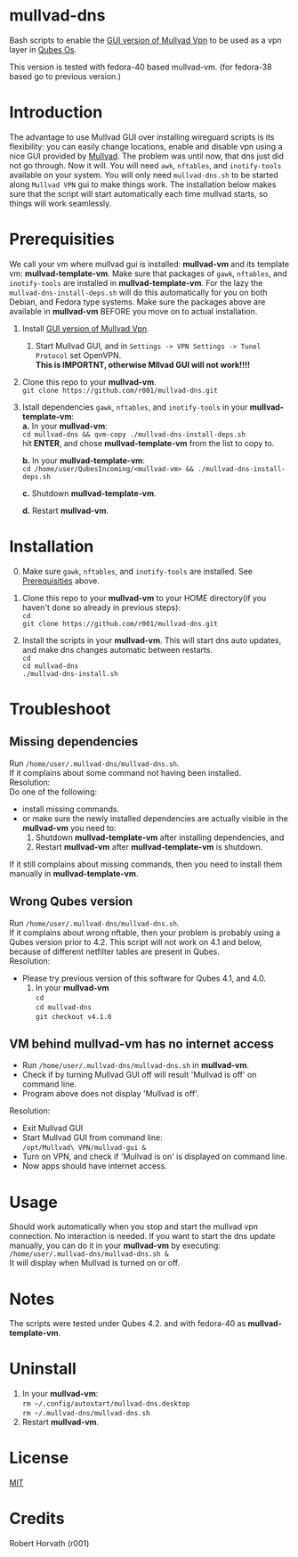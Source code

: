 # mullvad-dns

Bash scripts to enable the [GUI version of Mullvad Vpn](https://mullvad.net/en/help/install-mullvad-app-linux/) to be used as a vpn layer in [Qubes Os](https://www.qubes-os.org/).

This version is tested with fedora-40 based mullvad-vm. (for fedora-38 based go to previous version.) 

# Introduction

The advantage to use Mullvad GUI over installing wireguard scripts is its flexibility: you can easily change locations, enable and disable vpn using a nice GUI provided by [Mullvad](https:www.mullvad.net). The problem was until now, that dns just did not go through. Now it will. You will need `awk`, `nftables`, and `inotify-tools` available on your system. You will only need `mullvad-dns.sh` to be started along `Mullvad VPN` gui to make things work. The installation below makes sure that the script will start automatically each time mullvad starts, so things will work seamlessly.

# Prerequisities
We call your vm where mullvad gui is installed: **mullvad-vm** and its template vm: **mullvad-template-vm**.
Make sure that packages of `gawk`, `nftables`, and `inotify-tools` are installed in **mullvad-template-vm**. For the lazy the `mullvad-dns-install-deps.sh` will do this automatically for you on both Debian, and Fedora type systems. Make sure the packages above are available in **mullvad-vm** BEFORE you move on to actual installation. 
1. Install [GUI version of Mullvad Vpn](https://mullvad.net/en/help/install-mullvad-app-linux/).  
    1. Start Mullvad GUI, and in `Settings -> VPN Settings -> Tunel Protocol` set OpenVPN.  
    **This is IMPORTNT, otherwise Mllvad GUI will not work!!!!**
2. Clone this repo to your **mullvad-vm**.  
    `git clone https://github.com/r001/mullvad-dns.git`
3. Istall dependencies `gawk`, `nftables`, and `inotify-tools` in your **mullvad-template-vm**:  
   **a.** In your **mullvad-vm**:  
   `cd mullvad-dns && qvm-copy ./mullvad-dns-install-deps.sh`  
   hit **ENTER**, and chose **mullvad-template-vm** from the list to copy to.  

   **b.** In your **mullvad-template-vm**:  
   `cd /home/user/QubesIncoming/<mullvad-vm> && ./mullvad-dns-install-deps.sh`  

   **c.** Shutdown **mullvad-template-vm**.  

   **d.** Restart **mullvad-vm**.  

# Installation
0. Make sure `gawk`, `nftables`, and `inotify-tools` are installed. See [Prerequisities](#prerequisities) above.  
1. Clone this repo to your **mullvad-vm** to your HOME directory(if you haven't done so already in previous steps):  
    `cd`  
    `git clone https://github.com/r001/mullvad-dns.git`

2. Install the scripts in your **mullvad-vm**. This will start dns auto updates, and make dns changes automatic between restarts.  
    `cd`  
    `cd mullvad-dns`  
    `./mullvad-dns-install.sh`  

# Troubleshoot

## Missing dependencies
Run `/home/user/.mullvad-dns/mullvad-dns.sh`.  
If it complains about some command not having been installed.  
Resolution:  
Do one of the following:
- install missing commands. 
- or make sure the newly installed dependencies are actually visible in the **mullvad-vm** you need to:
  1. Shutdown **mullvad-template-vm** after installing dependencies, and 
  2. Restart **mullvad-vm** after **mullvad-template-vm** is shutdown.  

If it still complains about missing commands, then you need to install them manually in **mullvad-template-vm**.  

## Wrong Qubes version

Run `/home/user/.mullvad-dns/mullvad-dns.sh`.  
If it complains about wrong nftable, then your problem is probably using a Qubes version prior to 4.2. This script will not work on 4.1 and below, because of different netfilter tables are present in Qubes.  
Resolution:
- Please try previous version of this software for Qubes 4.1, and 4.0.
    1. In your **mullvad-vm**  
    `cd`  
    `cd mullvad-dns`  
    `git checkout v4.1.0`

## VM behind **mullvad-vm** has no internet access

- Run `/home/user/.mullvad-dns/mullvad-dns.sh` in **mullvad-vm**.  
- Check if by turning Mullvad GUI off will result 'Mullvad is off' on command line.
- Program above does not display 'Mullvad is off'.

Resolution:
- Exit Mullvad GUI
- Start Mullvad GUI from command line:  
  `/opt/Mullvad\ VPN/mullvad-gui &`  
- Turn on VPN, and check if 'Mullvad is on' is displayed on command line.
- Now apps should have internet access.

# Usage

Should work automatically when you stop and start the mullvad vpn connection. No interaction is needed.
If you want to start the dns update manually, you can do it in your **mullvad-vm** by executing:  
  `/home/user/.mullvad-dns/mullvad-dns.sh &`  
  It will display when Mullvad is turned on or off.

# Notes

The scripts were tested under Qubes 4.2. and with fedora-40 as **mullvad-template-vm**.

# Uninstall

1. In your **mullvad-vm**:   
    `rm ~/.config/autostart/mullvad-dns.desktop`  
    `rm ~/.mullvad-dns/mullvad-dns.sh`
2. Restart **mullvad-vm**.

# License

[MIT](./LICENSE.txt)

# Credits

Robert Horvath (r001)
